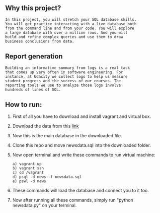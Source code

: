 ## Why this project?

	In this project, you will stretch your SQL database skills. 
	You will get practice interacting with a live database both 
	from the command line and from your code. You will explore 
	a large database with over a million rows. And you will 
	build and refine complex queries and use them to draw 
	business conclusions from data.

## Report generation
	Building an informative summary from logs is a real task 
	that comes up very often in software engineering. For 
	instance, at Udacity we collect logs to help us measure 
	student progress and the success of our courses. The 
	reporting tools we use to analyze those logs involve 
	hundreds of lines of SQL.	

## How to run:
 
 1. First of all you have to download and install vagrant and virtual box.
 2. Download the data from this [link](https://d17h27t6h515a5.cloudfront.net/topher/2016/August/57b5f748_newsdata/newsdata.zip)
 3. Now this is the main database in the downloaded file. 
 4. Clone this repo and move newsdata.sql into the downloaded folder.
 5. Now open terminal and write these commands to run virtual machine:
  
		a) vagrant up
    	b) vagrant ssh
    	c) cd /vagrant
    	d) psql -d news -f newsdata.sql
    	e) pswl -d news
6. These commands will load the database and connect you to it too.
7. Now after running all these commands, simply run "python newsdata.py" on your terminal.
